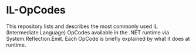 # IL-OpCodes
This repository lists and describes the most commonly used IL (Intermediate Language) OpCodes available in the .NET runtime via System.Reflection.Emit. Each OpCode is briefly explained by what it does at runtime.
